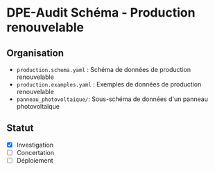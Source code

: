 # DPE-Audit Schéma - Production renouvelable

## Organisation

- `production.schema.yaml` : Schéma de données de production renouvelable
- `production.examples.yaml` : Exemples de données de production renouvelable
- `panneau_photovoltaique/`: Sous-schéma de données d'un panneau photovoltaïque

## Statut

- [x] Investigation
- [ ] Concertation
- [ ] Déploiement
